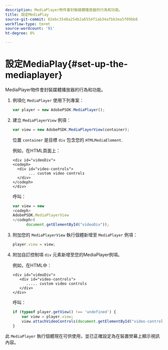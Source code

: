 ```yaml
---
description: MediaPlayer物件會封裝媒體播放器的行為和功能。
title: 設定MediaPlay
source-git-commit: 02ebc3548a254b2a6554f1ab34afbb3ea5f09bb8
workflow-type: tm+mt
source-wordcount: '91'
ht-degree: 0%

---
```


# 設定MediaPlay{#set-up-the-mediaplayer}

MediaPlayer物件會封裝媒體播放器的行為和功能。

1. 例項化 `MediaPlayer` 使用下列專案：

   ```js
   var player = new AdobePSDK.MediaPlayer();
   ```

1. 建立 `MediaPlayerView` 例項：

   ```js
   var view = new AdobePSDK.MediaPlayerView(container);
   ```

   位置 `container` 是目標 `div` 包含您的 `HTMLMediaElement`.

   例如，在HTML頁面上：

   ```
   <div id="videoDiv"> 
   <codeph>
     <div id="video-controls"> 
          ... custom video controls 
     </div> 
   </codeph> 
   </div>
   ```

   呼叫：

   ```js
   var view = new  
   <codeph>
   AdobePSDK.MediaPlayerView 
   </codeph>( 
         document.getElementById("videoDiv"));  
   ```

1. 附加您的 `MediaPlayerView` 執行個體新增至 `MediaPlayer` 例項：

   ```js
   player.view = view;
   ```

1. 附加自訂控制項 `div` 元素新增至您的MediaPlayer例項。

   例如，在HTML中：

   ```
   <div id="videoDiv"> 
      <div id="video-controls"> 
         ..... custom video controls 
      </div> 
   </div>
   ```

   呼叫：

   ```js
   if (typeof player.getView() !== 'undefined') { 
       var view = player.view; 
       view.attachVideoControls(document.getElementById("video-controls")); 
   }
   ```

此 `MediaPlayer` 執行個體現在可供使用，並已正確設定為在裝置熒幕上顯示視訊內容。
